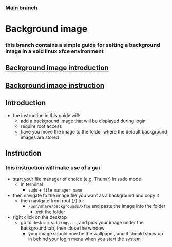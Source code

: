 ### [Main branch](https://github.com/P-OEM/P-OEM-s-void-setup/tree/main)

# Background image
### this branch contains a simple guide for setting a background image in a void linux xfce environment

## [Background image introduction](#introduction)
## [Background image instruction](#instruction)

## Introduction
* the instruction in this guide will:
    * add a background image that will be displayed during login
    * require root access
    * have you move the image to the folder where the default background images are stored

## Instruction
### this instruction will make use of a gui 
* start your file manager of choice (e.g. Thunar) in sudo mode
    * in terminal
        * `sudo` + `file manager name`
* then navigate to the image file you want as a background and copy it
    * then navigate from root (`/`) to:
        * `/usr/share/backgrounds/xfce` and paste the image into the folder
            * exit the folder
* right click on the desktop
    * go to `desktop settings...`, and pick your image under the Background tab, then close the window
        * your image should now be the wallpaper, and it should show up in behind your login menu when you start the system
